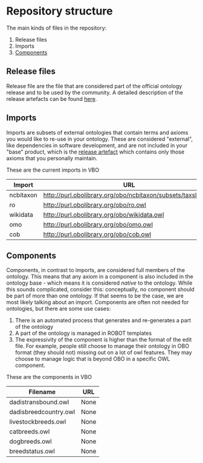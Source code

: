 # Repository structure

The main kinds of files in the repository:

1. Release files
2. Imports
3. [Components](#components)

## Release files
Release file are the file that are considered part of the official ontology release and to be used by the community. A detailed description of the release artefacts can be found [here](https://github.com/INCATools/ontology-development-kit/blob/master/docs/ReleaseArtefacts.md).

## Imports
Imports are subsets of external ontologies that contain terms and axioms you would like to re-use in your ontology. These are considered "external", like dependencies in software development, and are not included in your "base" product, which is the [release artefact](https://github.com/INCATools/ontology-development-kit/blob/master/docs/ReleaseArtefacts.md) which contains only those axioms that you personally maintain.

These are the current imports in VBO

| Import | URL | Type |
| ------ | --- | ---- |
| ncbitaxon | http://purl.obolibrary.org/obo/ncbitaxon/subsets/taxslim.owl | None |
| ro | http://purl.obolibrary.org/obo/ro.owl | None |
| wikidata | http://purl.obolibrary.org/obo/wikidata.owl | custom |
| omo | http://purl.obolibrary.org/obo/omo.owl | mirror |
| cob | http://purl.obolibrary.org/obo/cob.owl | None |

## Components
Components, in contrast to imports, are considered full members of the ontology. This means that any axiom in a component is also included in the ontology base - which means it is considered _native_ to the ontology. While this sounds complicated, consider this: conceptually, no component should be part of more than one ontology. If that seems to be the case, we are most likely talking about an import. Components are often not needed for ontologies, but there are some use cases:

1. There is an automated process that generates and re-generates a part of the ontology
2. A part of the ontology is managed in ROBOT templates
3. The expressivity of the component is higher than the format of the edit file. For example, people still choose to manage their ontology in OBO format (they should not) missing out on a lot of owl features. They may choose to manage logic that is beyond OBO in a specific OWL component.

These are the components in VBO

| Filename | URL |
| -------- | --- |
| dadistransbound.owl | None |
| dadisbreedcountry.owl | None |
| livestockbreeds.owl | None |
| catbreeds.owl | None |
| dogbreeds.owl | None |
| breedstatus.owl | None |
